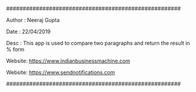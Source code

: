 #####################################################

Author : Neeraj Gupta

Date   : 22/04/2019

Desc   : This app is used to compare two paragraphs and  return the result in % form 

Website: https://www.indianbusinessmachine.com

Website: https://www.sendnotifications.com

#####################################################
